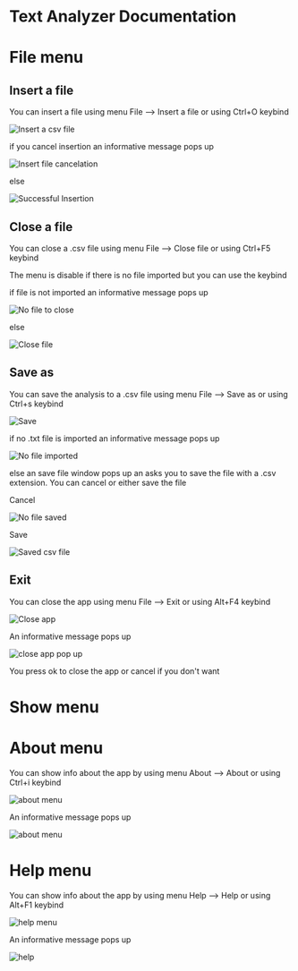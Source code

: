 # Text Analyzer Documentation

# File menu


## Insert a file


You can insert a file using menu File --> Insert a file or using Ctrl+O keybind

<p><img src = "doc images/File menu/insert a file.png" title = "Insert a csv file"/></p>

if you cancel insertion an informative message pops up

<p><img src = "doc images/File menu/insert a file error.png" title = "Insert file cancelation"/> </p>

else

<p><img src = "doc images/File menu/successful insertion.png" title="Successful Insertion"/> </p>

## Close a file

You can close a .csv file using menu File --> Close file or using Ctrl+F5 keybind

The menu is disable if there is no file imported but you can use the keybind

if file is not imported an informative message pops up

<p><img src= "doc images/File menu/no file to close.png" title="No file to close"/></p>

else

<p><img src="doc images/File menu/close file successful.png" title="Close file"/></p>

## Save as

You can save the analysis to a .csv file using menu File --> Save as or using Ctrl+s keybind

<p><img src = "doc images/File menu/save.png" title="Save"/> </p>

if no .txt file is imported an informative message pops up

<p><img src = "doc images/File menu/no txt file.png" title="No file imported"/> </p>

else an save file window pops up an asks you to save the file with a .csv extension. You can cancel or either save the file

Cancel

<p><img src = "doc images/File menu/no csv save.png" title="No file saved"/> </p>

Save

<p><img src = "doc images/File menu/save csv.png" title="Saved csv file"/> </p>


## Exit

You can close the app using menu File --> Exit or using Alt+F4 keybind

<p><img src = "doc images/File menu/close app.png" title="Close app">

An informative message pops up

<p><img src ="doc images/File menu/close app pop up.png" title="close app pop up"/> </p>

You press ok to close the app or cancel if you don't want

# Show menu


# About menu

You can show info about the app by using menu About --> About or using Ctrl+i keybind

<p><img src="doc images/About menu/about menu.png" title="about menu"/></p>

An informative message pops up

<p><img src="doc images/About menu/about.png" title="about menu"/></p> 

# Help menu

You can show info about the app by using menu Help --> Help or using Alt+F1 keybind

<p><img src="doc images/Help menu/help menu.png" title="help menu"/></p>

An informative message pops up

<p><img src="doc images/Help menu/help.png" title="help"/></p> 
